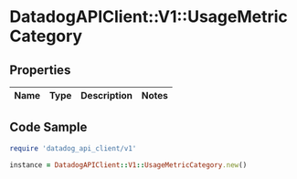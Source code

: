 # DatadogAPIClient::V1::UsageMetricCategory

## Properties

| Name | Type | Description | Notes |
| ---- | ---- | ----------- | ----- |

## Code Sample

```ruby
require 'datadog_api_client/v1'

instance = DatadogAPIClient::V1::UsageMetricCategory.new()
```

